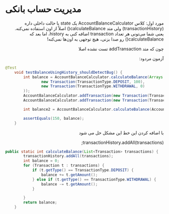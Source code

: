 # مدیریت حساب بانکی

<div dir="rtl">
مورد اول:
کلاس AccountBalanceCalculator یک state یا حالت داخلی داره (transactionHistory) ولی متد calculateBalance() اصلاً از اون استفاده نمی‌کنه. یعنی شما می‌تونی هر تعداد transaction اضافه کنی به history، اما بعد که calculateBalance() رو صدا بزنی، هیچ توجهی به اون‌ها نمی‌کنه!

چون که متد addTransaction تست نشده اصلا


آزمون مردود:
</div>


```java
@Test
    void testBalanceUsingHistory_shouldDetectBug() {
        int balance = AccountBalanceCalculator.calculateBalance(Arrays.asList(
                new Transaction(TransactionType.DEPOSIT, 100),
                new Transaction(TransactionType.WITHDRAWAL, 0)
        ));
        AccountBalanceCalculator.addTransaction(new Transaction(TransactionType.DEPOSIT, 100));
        AccountBalanceCalculator.addTransaction(new Transaction(TransactionType.WITHDRAWAL, 50));

        int balance2 = AccountBalanceCalculator.calculateBalance(AccountBalanceCalculator.getTransactionHistory());

        assertEquals(150, balance);
    }
```


<div dir="rtl">
با اضافه کردن این خط این مشکل حل می شود

transactionHistory.addAll(transactions);
</div>

```java
public static int calculateBalance(List<Transaction> transactions) {
        transactionHistory.addAll(transactions);
        int balance = 0;
        for (Transaction t : transactions) {
            if (t.getType() == TransactionType.DEPOSIT) {
                balance += t.getAmount();
            } else if (t.getType() == TransactionType.WITHDRAWAL) {
                balance -= t.getAmount();
            }

        }
        return balance;
    }
```








